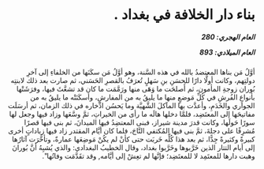 <h1 dir="rtl">بناء دار الخلافة في بغداد .</h1>

<h5 dir="rtl">العام الهجري:  280

العام الميلادي: 893

</h5>

<p dir="rtl">أوَّلُ مَن بناها المعتضدُ بالله في هذه السَّنة، وهو أوَّلُ مَن سكَنَها من الخلفاءِ إلى آخرِ دولتِهم، وكانت أولًّا دارًا للحسَنِ بنِ سَهلٍ تُعرَفُ بالقصرِ الحَسَني، ثم صارت بعد ذلك لابنتِه بُوران زوجةِ المأمون، ثم أَصلحَت ما وَهَى منها ورَمَّمَت ما كان قد تشعَّثَ فيها، وفرَشَتْها بأنواعِ الفُرشِ في كُلِّ مَوضعٍ منها ما يليقُ به من المفارشِ، وأسكَنَتْه ما يليقُ به من الجواري والخَدَمِ، وأعدَّت بها المآكلَ الشَّهيَّة وما يَحسُن ادِّخاره في ذلك الزمان، ثم أرسَلَت مفاتيحَها إلى المعتَضِد، فلمَّا دخلها هالَه ما رأى من الخيراتِ، ثمَّ وسَّعَها وزاد فيها وجعل لها سورًا حَولَها، وكانت قدرَ مدينة شيراز، فبنى المعتضِدُ فيها الميدانَ، ثم بنى فيها قصرًا مُشرِفًا على دجلةَ، ثمَّ بنى فيها المُكتفي التَّاجَ، فلما كان أيَّام المقتدر زاد فيها زياداتٍ أخرى كبيرةً وكثيرةً جِدًّا، ثم بعد هذا كُلِّه خَربَت حتى كأنْ لم يكُنْ مَوضِعَها عمارةٌ، وتأخَّرَت آثارُها إلى أيام التتار الذين خَرَّبوها وخَرَّبوا بغداد، وقال الخطيبُ البغدادي: والذي يُشبِهُ أنَّ بُورانَ وهبت دارها للمعتَمِد لا للمعتَضِد؛ فإنَّها لم تعِشْ إلى أيَّامه, وقد تقَدَّمَت وفاتُها".</p></br>
